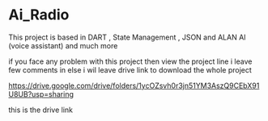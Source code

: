 # Ai_Radio
This project is based in DART , State Management , JSON and ALAN AI (voice assistant) and much more


if you face any problem with this project then view the project line i leave few comments in 
else i wil leave drive link to download the whole project


https://drive.google.com/drive/folders/1ycOZsvh0r3jn51YM3AszQ9CEbX91U8UB?usp=sharing

this is the drive link
